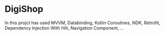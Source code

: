 # DigiShop
In this projct has used MVVM, Databinding, Kotlin Coroutines, NDK, Retrofit, Dependency Injection With Hilt, Navigation Component, ...
